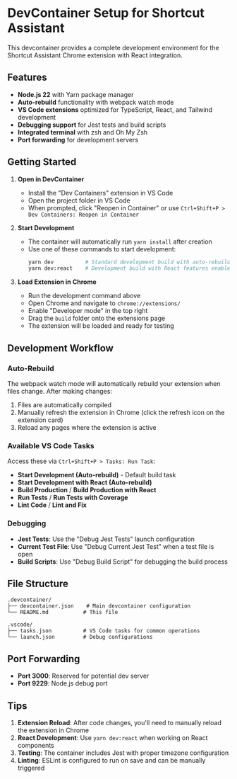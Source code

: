# DevContainer Setup for Shortcut Assistant

This devcontainer provides a complete development environment for the Shortcut Assistant Chrome extension with React integration.

## Features

- **Node.js 22** with Yarn package manager
- **Auto-rebuild** functionality with webpack watch mode
- **VS Code extensions** optimized for TypeScript, React, and Tailwind development
- **Debugging support** for Jest tests and build scripts
- **Integrated terminal** with zsh and Oh My Zsh
- **Port forwarding** for development servers

## Getting Started

1. **Open in DevContainer**
   - Install the "Dev Containers" extension in VS Code
   - Open the project folder in VS Code
   - When prompted, click "Reopen in Container" or use `Ctrl+Shift+P > Dev Containers: Reopen in Container`

2. **Start Development**
   - The container will automatically run `yarn install` after creation
   - Use one of these commands to start development:
     ```bash
     yarn dev          # Standard development build with auto-rebuild
     yarn dev:react    # Development build with React features enabled
     ```

3. **Load Extension in Chrome**
   - Run the development command above
   - Open Chrome and navigate to `chrome://extensions/`
   - Enable "Developer mode" in the top right
   - Drag the `build` folder onto the extensions page
   - The extension will be loaded and ready for testing

## Development Workflow

### Auto-Rebuild
The webpack watch mode will automatically rebuild your extension when files change. After making changes:
1. Files are automatically compiled
2. Manually refresh the extension in Chrome (click the refresh icon on the extension card)
3. Reload any pages where the extension is active


### Available VS Code Tasks
Access these via `Ctrl+Shift+P > Tasks: Run Task`:
- **Start Development (Auto-rebuild)** - Default build task
- **Start Development with React (Auto-rebuild)**
- **Build Production** / **Build Production with React**
- **Run Tests** / **Run Tests with Coverage**
- **Lint Code** / **Lint and Fix**

### Debugging
- **Jest Tests**: Use the "Debug Jest Tests" launch configuration
- **Current Test File**: Use "Debug Current Jest Test" when a test file is open
- **Build Scripts**: Use "Debug Build Script" for debugging the build process

## File Structure

```
.devcontainer/
├── devcontainer.json    # Main devcontainer configuration
└── README.md           # This file

.vscode/
├── tasks.json          # VS Code tasks for common operations
└── launch.json         # Debug configurations
```

## Port Forwarding

- **Port 3000**: Reserved for potential dev server
- **Port 9229**: Node.js debug port

## Tips

1. **Extension Reload**: After code changes, you'll need to manually reload the extension in Chrome
2. **React Development**: Use `yarn dev:react` when working on React components
3. **Testing**: The container includes Jest with proper timezone configuration
4. **Linting**: ESLint is configured to run on save and can be manually triggered
